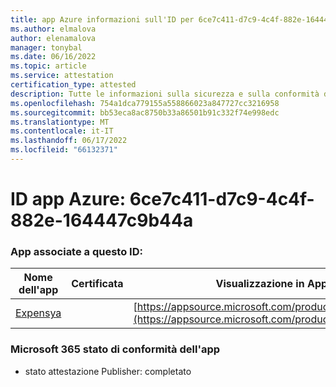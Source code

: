 ```yaml
---
title: app Azure informazioni sull'ID per 6ce7c411-d7c9-4c4f-882e-164447c9b44a
ms.author: elmalova
author: elenamalova
manager: tonybal
ms.date: 06/16/2022
ms.topic: article
ms.service: attestation
certification_type: attested
description: Tutte le informazioni sulla sicurezza e sulla conformità disponibili per 6ce7c411-d7c9-4c4f-882e-164447c9b44a.
ms.openlocfilehash: 754a1dca779155a558866023a847727cc3216958
ms.sourcegitcommit: bb53eca8ac8750b33a86501b91c332f74e998edc
ms.translationtype: MT
ms.contentlocale: it-IT
ms.lasthandoff: 06/17/2022
ms.locfileid: "66132371"
---
```

# <a name="azure-app-id-6ce7c411-d7c9-4c4f-882e-164447c9b44a"></a>ID app Azure: 6ce7c411-d7c9-4c4f-882e-164447c9b44a


### <a name="apps-associated-with-this-id"></a>App associate a questo ID:
| **Nome dell'app** | **Certificata** | **Visualizzazione in AppSource** |
|--------------|---------------|-----------------------|
| [Expensya](../forward/WA200003924.md) |  | [https://appsource.microsoft.com/product/office/WA200003924](https://appsource.microsoft.com/product/office/WA200003924) |

### <a name="microsoft-365-app-compliance-status"></a>Microsoft 365 stato di conformità dell'app
- stato attestazione Publisher: completato

